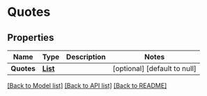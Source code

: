 # Quotes
## Properties

| Name | Type | Description | Notes |
|------------ | ------------- | ------------- | -------------|
| **Quotes** | [**List**](Quote.md) |  | [optional] [default to null] |

[[Back to Model list]](../README.md#documentation-for-models) [[Back to API list]](../README.md#documentation-for-api-endpoints) [[Back to README]](../README.md)


